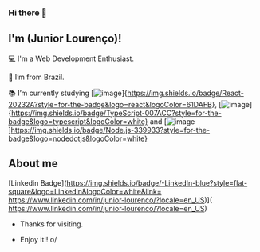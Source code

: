 ### Hi there 👋

## I'm (Junior Lourenço)!

 

:computer: I'm a Web Development Enthusiast.

:house_with_garden: I’m from Brazil.

:books: I’m currently studying [![image](https://user-images.githubusercontent.com/56567317/132527707-802c8654-a776-47a7-8c1e-ddf83a546236.png)]{https://img.shields.io/badge/React-20232A?style=for-the-badge&logo=react&logoColor=61DAFB}, [![image](https://user-images.githubusercontent.com/56567317/132527934-71d69a88-9798-4ae5-b197-8a57eee0eac8.png)]{https://img.shields.io/badge/TypeScript-007ACC?style=for-the-badge&logo=typescript&logoColor=white} and [![image](https://user-images.githubusercontent.com/56567317/132528169-933c3cfd-43cd-40c1-bb4c-4cbe893f9ee0.png)]https://img.shields.io/badge/Node.js-339933?style=for-the-badge&logo=nodedotjs&logoColor=white}

## About me

[Linkedin Badge](https://img.shields.io/badge/-LinkedIn-blue?style=flat-square&logo=Linkedin&logoColor=white&link= https://www.linkedin.com/in/junior-lourenco/?locale=en_US)]( https://www.linkedin.com/in/junior-lourenco/?locale=en_US)



- Thanks for visiting.

- Enjoy it!! o/
